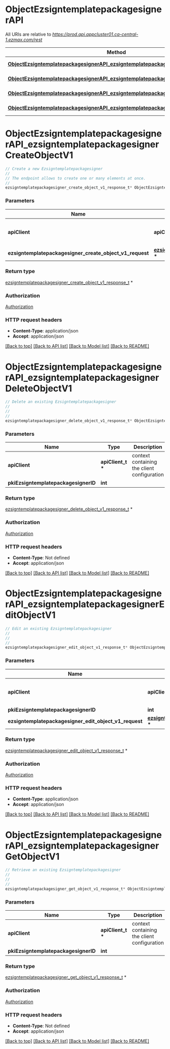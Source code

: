 # ObjectEzsigntemplatepackagesignerAPI

All URIs are relative to *https://prod.api.appcluster01.ca-central-1.ezmax.com/rest*

Method | HTTP request | Description
------------- | ------------- | -------------
[**ObjectEzsigntemplatepackagesignerAPI_ezsigntemplatepackagesignerCreateObjectV1**](ObjectEzsigntemplatepackagesignerAPI.md#ObjectEzsigntemplatepackagesignerAPI_ezsigntemplatepackagesignerCreateObjectV1) | **POST** /1/object/ezsigntemplatepackagesigner | Create a new Ezsigntemplatepackagesigner
[**ObjectEzsigntemplatepackagesignerAPI_ezsigntemplatepackagesignerDeleteObjectV1**](ObjectEzsigntemplatepackagesignerAPI.md#ObjectEzsigntemplatepackagesignerAPI_ezsigntemplatepackagesignerDeleteObjectV1) | **DELETE** /1/object/ezsigntemplatepackagesigner/{pkiEzsigntemplatepackagesignerID} | Delete an existing Ezsigntemplatepackagesigner
[**ObjectEzsigntemplatepackagesignerAPI_ezsigntemplatepackagesignerEditObjectV1**](ObjectEzsigntemplatepackagesignerAPI.md#ObjectEzsigntemplatepackagesignerAPI_ezsigntemplatepackagesignerEditObjectV1) | **PUT** /1/object/ezsigntemplatepackagesigner/{pkiEzsigntemplatepackagesignerID} | Edit an existing Ezsigntemplatepackagesigner
[**ObjectEzsigntemplatepackagesignerAPI_ezsigntemplatepackagesignerGetObjectV1**](ObjectEzsigntemplatepackagesignerAPI.md#ObjectEzsigntemplatepackagesignerAPI_ezsigntemplatepackagesignerGetObjectV1) | **GET** /1/object/ezsigntemplatepackagesigner/{pkiEzsigntemplatepackagesignerID} | Retrieve an existing Ezsigntemplatepackagesigner


# **ObjectEzsigntemplatepackagesignerAPI_ezsigntemplatepackagesignerCreateObjectV1**
```c
// Create a new Ezsigntemplatepackagesigner
//
// The endpoint allows to create one or many elements at once.
//
ezsigntemplatepackagesigner_create_object_v1_response_t* ObjectEzsigntemplatepackagesignerAPI_ezsigntemplatepackagesignerCreateObjectV1(apiClient_t *apiClient, ezsigntemplatepackagesigner_create_object_v1_request_t * ezsigntemplatepackagesigner_create_object_v1_request);
```

### Parameters
Name | Type | Description  | Notes
------------- | ------------- | ------------- | -------------
**apiClient** | **apiClient_t \*** | context containing the client configuration |
**ezsigntemplatepackagesigner_create_object_v1_request** | **[ezsigntemplatepackagesigner_create_object_v1_request_t](ezsigntemplatepackagesigner_create_object_v1_request.md) \*** |  | 

### Return type

[ezsigntemplatepackagesigner_create_object_v1_response_t](ezsigntemplatepackagesigner_create_object_v1_response.md) *


### Authorization

[Authorization](../README.md#Authorization)

### HTTP request headers

 - **Content-Type**: application/json
 - **Accept**: application/json

[[Back to top]](#) [[Back to API list]](../README.md#documentation-for-api-endpoints) [[Back to Model list]](../README.md#documentation-for-models) [[Back to README]](../README.md)

# **ObjectEzsigntemplatepackagesignerAPI_ezsigntemplatepackagesignerDeleteObjectV1**
```c
// Delete an existing Ezsigntemplatepackagesigner
//
// 
//
ezsigntemplatepackagesigner_delete_object_v1_response_t* ObjectEzsigntemplatepackagesignerAPI_ezsigntemplatepackagesignerDeleteObjectV1(apiClient_t *apiClient, int pkiEzsigntemplatepackagesignerID);
```

### Parameters
Name | Type | Description  | Notes
------------- | ------------- | ------------- | -------------
**apiClient** | **apiClient_t \*** | context containing the client configuration |
**pkiEzsigntemplatepackagesignerID** | **int** |  | 

### Return type

[ezsigntemplatepackagesigner_delete_object_v1_response_t](ezsigntemplatepackagesigner_delete_object_v1_response.md) *


### Authorization

[Authorization](../README.md#Authorization)

### HTTP request headers

 - **Content-Type**: Not defined
 - **Accept**: application/json

[[Back to top]](#) [[Back to API list]](../README.md#documentation-for-api-endpoints) [[Back to Model list]](../README.md#documentation-for-models) [[Back to README]](../README.md)

# **ObjectEzsigntemplatepackagesignerAPI_ezsigntemplatepackagesignerEditObjectV1**
```c
// Edit an existing Ezsigntemplatepackagesigner
//
// 
//
ezsigntemplatepackagesigner_edit_object_v1_response_t* ObjectEzsigntemplatepackagesignerAPI_ezsigntemplatepackagesignerEditObjectV1(apiClient_t *apiClient, int pkiEzsigntemplatepackagesignerID, ezsigntemplatepackagesigner_edit_object_v1_request_t * ezsigntemplatepackagesigner_edit_object_v1_request);
```

### Parameters
Name | Type | Description  | Notes
------------- | ------------- | ------------- | -------------
**apiClient** | **apiClient_t \*** | context containing the client configuration |
**pkiEzsigntemplatepackagesignerID** | **int** |  | 
**ezsigntemplatepackagesigner_edit_object_v1_request** | **[ezsigntemplatepackagesigner_edit_object_v1_request_t](ezsigntemplatepackagesigner_edit_object_v1_request.md) \*** |  | 

### Return type

[ezsigntemplatepackagesigner_edit_object_v1_response_t](ezsigntemplatepackagesigner_edit_object_v1_response.md) *


### Authorization

[Authorization](../README.md#Authorization)

### HTTP request headers

 - **Content-Type**: application/json
 - **Accept**: application/json

[[Back to top]](#) [[Back to API list]](../README.md#documentation-for-api-endpoints) [[Back to Model list]](../README.md#documentation-for-models) [[Back to README]](../README.md)

# **ObjectEzsigntemplatepackagesignerAPI_ezsigntemplatepackagesignerGetObjectV1**
```c
// Retrieve an existing Ezsigntemplatepackagesigner
//
// 
//
ezsigntemplatepackagesigner_get_object_v1_response_t* ObjectEzsigntemplatepackagesignerAPI_ezsigntemplatepackagesignerGetObjectV1(apiClient_t *apiClient, int pkiEzsigntemplatepackagesignerID);
```

### Parameters
Name | Type | Description  | Notes
------------- | ------------- | ------------- | -------------
**apiClient** | **apiClient_t \*** | context containing the client configuration |
**pkiEzsigntemplatepackagesignerID** | **int** |  | 

### Return type

[ezsigntemplatepackagesigner_get_object_v1_response_t](ezsigntemplatepackagesigner_get_object_v1_response.md) *


### Authorization

[Authorization](../README.md#Authorization)

### HTTP request headers

 - **Content-Type**: Not defined
 - **Accept**: application/json

[[Back to top]](#) [[Back to API list]](../README.md#documentation-for-api-endpoints) [[Back to Model list]](../README.md#documentation-for-models) [[Back to README]](../README.md)


